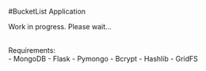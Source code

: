 #BucketList Application

Work in progress. Please wait...

<br>
Requirements:
<br>
- MongoDB
- Flask
- Pymongo
- Bcrypt
- Hashlib
- GridFS